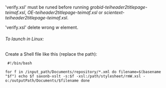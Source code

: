 'verify.xsl' must be runed before running *grobid-teiheader2titlepage-teimaf.xsl*, *OE-teiheader2titlepage-teimaf.xsl* or *scientext-teiheader2titlepage-teimaf.xsl*.

'verify.xsl' delete wrong *w* element. 

###### To launch in Linux:
Create a Shell file like this (replace the path):



`` #!/bin/bash``

`` for f in /input_path/Documents/repository/*.xml
	do
		filename=$(basename "$f")
		echo $f
		saxonb-xslt -s:$f -xsl:/path/stylesheet/rmW.xsl -o:/outputPath/Documents/$filename
done ``
